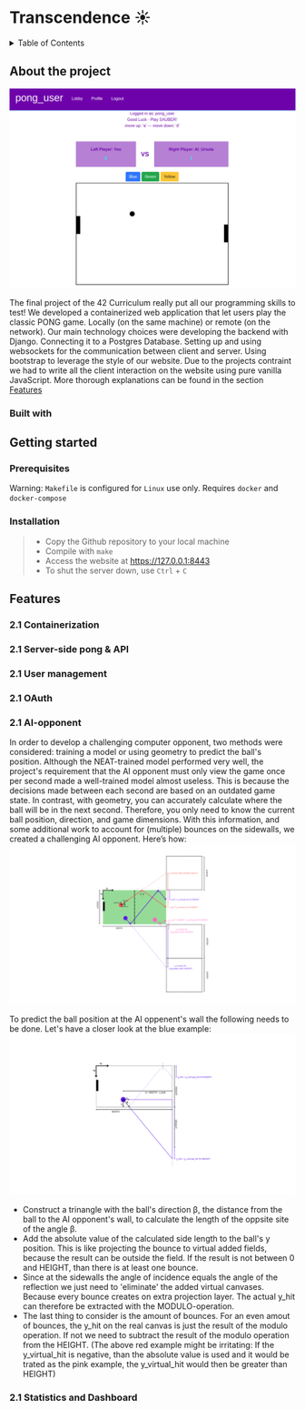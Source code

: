 # Transcendence ☀️

<!-- TABLE OF CONTENTS -->
<details>
  <summary>Table of Contents</summary>
  <ol>
    <li>
      <a href="#about-the-project">About The Project</a>
      <ul>
        <li><a href="#built-with">Built With</a></li>
      </ul>
    </li>
    <li>
      <a href="#getting-started">Getting Started</a>
      <ul>
        <li><a href="#prerequisites">Prerequisites</a></li>
        <li><a href="#installation">Installation</a></li>
      </ul>
    </li>
    <li><a href="#features">Features</a></li>
		<ul>
	        <li><a href="#containerization">Containerization</a></li>
	        <li><a href="#server-side-pong-and-API">Server-side Pong and API</a></li>
	        <li><a href="#user-management">User Management</a></li>
	        <li><a href="#OAuth">OAuth</a></li>
	        <li><a href="#AI-Opponent">AI Opponent</a></li>
	        <li><a href="#Statistics-and-dashboard">Statistics and Dashboard</a></li>
        </ul>
  </ol>
</details>

## About the project
![transcendence1](https://raw.githubusercontent.com/Linuswidmer/42_transcendence/main/images/pong_game.png)


The final project of the 42 Curriculum really put all our programming skills to test!
We developed a containerized web application that let users play the classic PONG game. Locally (on the same machine) or remote (on the network). Our main technology choices were developing the backend with Django. Connecting it to a Postgres Database. Setting up and using websockets for the communication between client and server. Using bootstrap to leverage the style of our website. Due to the projects contraint we had to write all the client interaction on the website using pure vanilla JavaScript.
More thorough explanations can be found in the  section [Features](#Features)

### Built with

## Getting started

### Prerequisites
Warning: `Makefile` is configured for `Linux` use only.
Requires `docker` and `docker-compose`

### Installation
> - Copy the Github repository to  your local machine
> -  Compile with `make`
> - Access the website at https://127.0.0.1:8443
> - To shut the server down, use `Ctrl` + `C`

## Features

### 2.1 Containerization

### 2.1 Server-side pong & API

### 2.1 User management

### 2.1 OAuth

### 2.1 AI-opponent
In order to develop a challenging computer opponent, two methods were considered: training a model or using geometry to predict the ball's position. Although the NEAT-trained model performed very well, the project's requirement that the AI opponent must only view the game once per second made a well-trained model almost useless. This is because the decisions made between each second are based on an outdated game state. In contrast, with geometry, you can accurately calculate where the ball will be in the next second. Therefore, you only need to know the current ball position, direction, and game dimensions. With this information, and some additional work to account for (multiple) bounces on the sidewalls, we created a challenging AI opponent. Here’s how:
![ScreenShot](https://raw.githubusercontent.com/Linuswidmer/42_transcendence/main/images/ai_geometry_overview.png)

To predict the ball position at the AI oppenent's wall the following needs to be done. Let's have a closer look at the blue example:
![ScreenShot](https://raw.githubusercontent.com/Linuswidmer/42_transcendence/main/images/ai_prediction_example.png)
 - Construct a trinangle with the ball's direction β, the distance from the ball to the AI opponent's wall, to calculate the length of the oppsite site of the angle β.
 - Add the absolute value of the calculated side length to the ball's y position. This is like projecting the bounce to virtual added fields, because the result can be outside the field. If the result is not between 0 and HEIGHT, than there is at least one bounce.
 - Since at the sidewalls the angle of incidence equals the angle of the reflection we just need to 'eliminate' the added virtual canvases. Because every bounce creates on extra projection layer. The actual y_hit can therefore be extracted with the MODULO-operation.
 - The last thing to consider is the amount of bounces. For an even amout of bounces, the y_hit on the real canvas is just the result of the modulo operation. If not we need to subtract the result of the modulo operation from the HEIGHT. (The above red example might be irritating: If the y_virtual_hit is negative, than the absolute value is used and it would be trated as the pink example, the y_virtual_hit would then be greater than HEIGHT)

### 2.1 Statistics and Dashboard


